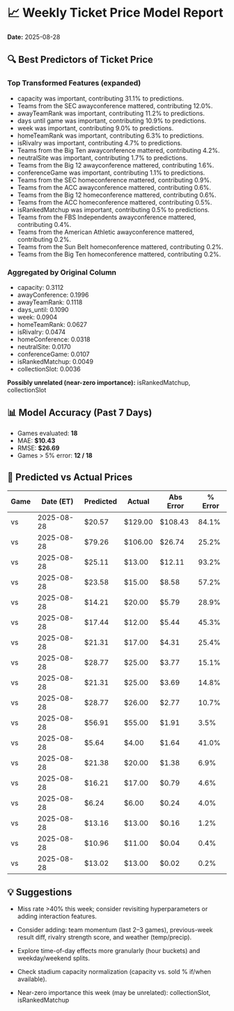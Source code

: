 # 📈 Weekly Ticket Price Model Report
**Date:** 2025-08-28

## 🔍 Best Predictors of Ticket Price

### Top Transformed Features (expanded)
- capacity was important, contributing 31.1% to predictions.
- Teams from the SEC awayconference mattered, contributing 12.0%.
- awayTeamRank was important, contributing 11.2% to predictions.
- days until game was important, contributing 10.9% to predictions.
- week was important, contributing 9.0% to predictions.
- homeTeamRank was important, contributing 6.3% to predictions.
- isRivalry was important, contributing 4.7% to predictions.
- Teams from the Big Ten awayconference mattered, contributing 4.2%.
- neutralSite was important, contributing 1.7% to predictions.
- Teams from the Big 12 awayconference mattered, contributing 1.6%.
- conferenceGame was important, contributing 1.1% to predictions.
- Teams from the SEC homeconference mattered, contributing 0.9%.
- Teams from the ACC awayconference mattered, contributing 0.6%.
- Teams from the Big 12 homeconference mattered, contributing 0.6%.
- Teams from the ACC homeconference mattered, contributing 0.5%.
- isRankedMatchup was important, contributing 0.5% to predictions.
- Teams from the FBS Independents awayconference mattered, contributing 0.4%.
- Teams from the American Athletic awayconference mattered, contributing 0.2%.
- Teams from the Sun Belt homeconference mattered, contributing 0.2%.
- Teams from the Big Ten homeconference mattered, contributing 0.2%.

### Aggregated by Original Column
- capacity: 0.3112
- awayConference: 0.1996
- awayTeamRank: 0.1118
- days_until: 0.1090
- week: 0.0904
- homeTeamRank: 0.0627
- isRivalry: 0.0474
- homeConference: 0.0318
- neutralSite: 0.0170
- conferenceGame: 0.0107
- isRankedMatchup: 0.0049
- collectionSlot: 0.0036

**Possibly unrelated (near-zero importance):** isRankedMatchup, collectionSlot

## 📊 Model Accuracy (Past 7 Days)

- Games evaluated: **18**
- MAE: **$10.43**
- RMSE: **$26.69**
- Games > 5% error: **12 / 18**

## 🎯 Predicted vs Actual Prices

| Game | Date (ET) | Predicted | Actual | Abs Error | % Error |
|------|-----------|-----------|--------|-----------|---------|
|  vs  | 2025-08-28 | $20.57 | $129.00 | $108.43 | 84.1% |
|  vs  | 2025-08-28 | $79.26 | $106.00 | $26.74 | 25.2% |
|  vs  | 2025-08-28 | $25.11 | $13.00 | $12.11 | 93.2% |
|  vs  | 2025-08-28 | $23.58 | $15.00 | $8.58 | 57.2% |
|  vs  | 2025-08-28 | $14.21 | $20.00 | $5.79 | 28.9% |
|  vs  | 2025-08-28 | $17.44 | $12.00 | $5.44 | 45.3% |
|  vs  | 2025-08-28 | $21.31 | $17.00 | $4.31 | 25.4% |
|  vs  | 2025-08-28 | $28.77 | $25.00 | $3.77 | 15.1% |
|  vs  | 2025-08-28 | $21.31 | $25.00 | $3.69 | 14.8% |
|  vs  | 2025-08-28 | $28.77 | $26.00 | $2.77 | 10.7% |
|  vs  | 2025-08-28 | $56.91 | $55.00 | $1.91 | 3.5% |
|  vs  | 2025-08-28 | $5.64 | $4.00 | $1.64 | 41.0% |
|  vs  | 2025-08-28 | $21.38 | $20.00 | $1.38 | 6.9% |
|  vs  | 2025-08-28 | $16.21 | $17.00 | $0.79 | 4.6% |
|  vs  | 2025-08-28 | $6.24 | $6.00 | $0.24 | 4.0% |
|  vs  | 2025-08-28 | $13.16 | $13.00 | $0.16 | 1.2% |
|  vs  | 2025-08-28 | $10.96 | $11.00 | $0.04 | 0.4% |
|  vs  | 2025-08-28 | $13.02 | $13.00 | $0.02 | 0.2% |

## 💡 Suggestions
- Miss rate >40% this week; consider revisiting hyperparameters or adding interaction features.
- Consider adding: team momentum (last 2–3 games), previous-week result diff, rivalry strength score, and weather (temp/precip).
- Explore time-of-day effects more granularly (hour buckets) and weekday/weekend splits.
- Check stadium capacity normalization (capacity vs. sold % if/when available).

- Near-zero importance this week (may be unrelated): collectionSlot, isRankedMatchup